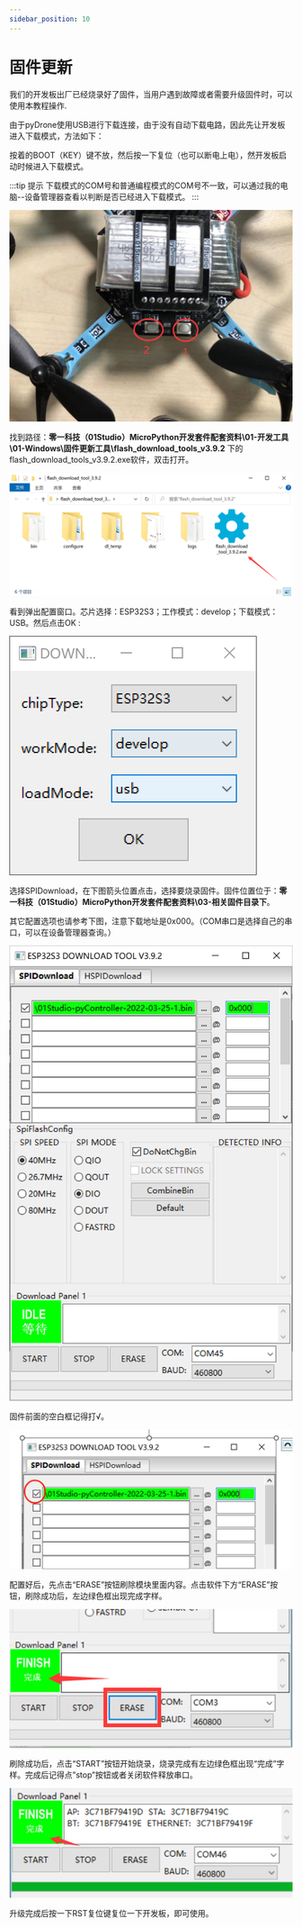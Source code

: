 ```yaml
---
sidebar_position: 10
---
```


# 固件更新

我们的开发板出厂已经烧录好了固件，当用户遇到故障或者需要升级固件时，可以使用本教程操作.

由于pyDrone使用USB进行下载连接，由于没有自动下载电路，因此先让开发板进入下载模式，方法如下：

按着的BOOT（KEY）键不放，然后按一下复位（也可以断电上电），然开发板启动时候进入下载模式。

:::tip 提示
下载模式的COM号和普通编程模式的COM号不一致，可以通过我的电脑--设备管理器查看以判断是否已经进入下载模式。
:::

![firmware](./img/firmware/firmware1.png)

找到路径：**零一科技（01Studio）MicroPython开发套件配套资料\01-开发工具\01-Windows\固件更新工具\flash_download_tools_v3.9.2** 下的flash_download_tools_v3.9.2.exe软件，双击打开。

![firmware](./img/firmware/firmware2.png)

看到弹出配置窗口。芯片选择：ESP32S3；工作模式：develop；下载模式：USB。然后点击OK :

![firmware](./img/firmware/firmware3.png)

选择SPIDownload，在下图箭头位置点击，选择要烧录固件。固件位置位于：**零一科技（01Studio）MicroPython开发套件配套资料\03-相关固件目录下**。 

其它配置选项也请参考下图，注意下载地址是0x000。（COM串口是选择自己的串口，可以在设备管理器查询。）

![firmware](./img/firmware/firmware4.png)

固件前面的空白框记得打√。

![firmware](./img/firmware/firmware5.png)

配置好后，先点击“ERASE”按钮刷除模块里面内容。点击软件下方“ERASE”按钮，刷除成功后，左边绿色框出现完成字样。

![firmware](./img/firmware/firmware6.png)

刷除成功后，点击“START”按钮开始烧录，烧录完成有左边绿色框出现“完成”字样。完成后记得点”stop”按钮或者关闭软件释放串口。

![firmware](./img/firmware/firmware7.png)

升级完成后按一下RST复位键复位一下开发板，即可使用。

